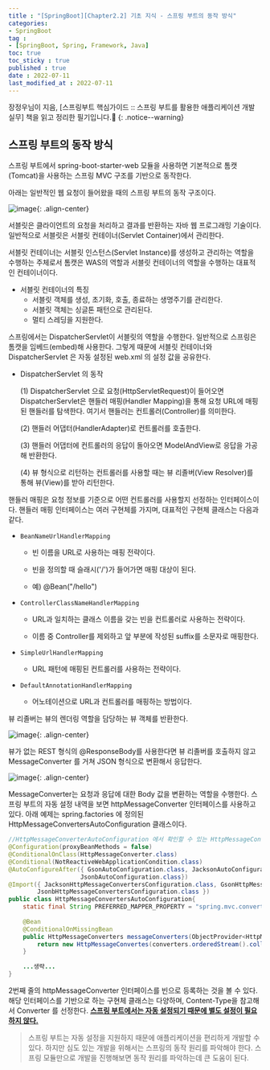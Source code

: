 ```yaml
---
title : "[SpringBoot][Chapter2.2] 기초 지식 - 스프링 부트의 동작 방식"
categories:
- SpringBoot
tag :
- [SpringBoot, Spring, Framework, Java]
toc: true
toc_sticky : true
published : true
date : 2022-07-11
last_modified_at : 2022-07-11
---
```






장정우님이 지음, [스프링부트 핵심가이드 :: 스프링 부트를 활용한 애플리케이션 개발 실무] 책을 읽고 정리한 필기입니다.📢
{: .notice--warning}



## 스프링 부트의 동작 방식

스프링 부트에서 spring-boot-starter-web 모듈을 사용하면 기본적으로 톰캣(Tomcat)을 사용하는 스프링 MVC 구조를 기반으로 동작한다.

아래는 일반적인 웹 요청이 들어왔을 때의 스프링 부트의 동작 구조이다.

![image](https://user-images.githubusercontent.com/13410737/178304203-73309bc8-8e24-4c90-81e6-dd645acd09ee.png){: .align-center}

서블릿은 클라이언트의 요청을 처리하고 결과를 반환하는 자바 웹 프로그래밍 기술이다. 일반적으로 서블릿은 서블릿 컨테이너(Servlet Container)에서 관리한다.

서블릿 컨테이너는 서블릿 인스턴스(Servlet Instance)를 생성하고 관리하는 역할을 수행하는 주체로서 톰캣은 WAS의 역할과 서블릿 컨테이너의 역할을 수행하는 대표적인 컨테이너이다.

- 서블릿 컨테이너의 특징
  - 서블릿 객체를 생성, 초기화, 호출, 종료하는 생명주기를 관리한다.
  - 서블릿 객체는 싱글톤 패턴으로 관리된다.
  - 멀티 스레딩을 지원한다.

스프링에서는 DispatcherServlet이 서블릿의 역할을 수행한다. 일반적으로 스프링은 톰캣을 임베드(embed)해 사용한다. 그렇게 때문에 서블릿 컨테이너와 DispatcherServlet 은 자동 설정된 web.xml 의 설정 값을 공유한다.

- DispatcherServlet 의 동작

  (1) DispatcherServlet 으로 요청(HttpServletRequest)이 들어오면 DispatcherServlet은 핸들러 매핑(Handler Mapping)을 통해 요청 URL에 매핑된 핸들러를 탐색한다. 여기서 핸들러는 컨트롤러(Controller)를 의미한다.

  (2) 핸들러 어댑터(HandlerAdapter)로 컨트롤러를 호출한다.

  (3) 핸들러 어댑터에 컨트롤러의 응답이 돌아오면 ModelAndView로 응답을 가공해 반환한다.

  (4) 뷰 형식으로 리턴하는 컨트롤러를 사용할 때는 뷰 리졸버(View Resolver)를 통해 뷰(View)를 받아 리턴한다.

핸들러 매핑은 요청 정보를 기준으로 어떤 컨트롤러를 사용할지 선정하는 인터페이스이다. 핸들러 매핑 인터페이스는 여러 구현체를 가지며, 대표적인 구현체 클래스는 다음과 같다.

- `BeanNameUrlHandlerMapping`

  - 빈 이름을 URL로 사용하는 매핑 전략이다.

  - 빈을 정의할 때 슬래시('/')가 들어가면 매핑 대상이 된다.

  - 예) @Bean("/hello")


- `ControllerClassNameHandlerMapping`

  - URL과 일치하는 클래스 이름을 갖는 빈을 컨트롤러로 사용하는 전략이다.

  - 이름 중 Controller를 제외하고 앞 부분에 작성된 suffix를 소문자로 매핑한다.


- `SimpleUrlHandlerMapping`
  - URL 패턴에 매핑된 컨트롤러를 사용하는 전략이다.


- `DefaultAnnotationHandlerMapping`
  - 어노테이션으로 URL과 컨트롤러를 매핑하는 방법이다.




뷰 리졸버는 뷰의 렌더링 역할을 담당하는 뷰 객체를 반환한다.

![image](https://user-images.githubusercontent.com/13410737/178307234-2b870321-4503-4f93-a197-7d1ebaa80fee.png){: .align-center}

뷰가 없는 REST 형식의 @ResponseBody를 사용한다면 뷰 리졸버를 호출하지 않고 MessageConverter 를 거쳐 JSON 형식으로 변환해서 응답한다.

![image](https://user-images.githubusercontent.com/13410737/178307708-c258722d-4700-42b6-a23a-a287dc315373.png){: .align-center}

MessageConverter는 요청과 응답에 대한 Body 값을 변환하는 역할을 수행한다. 스프링 부트의 자동 설정 내역을 보면 httpMessageConverter 인터페이스를 사용하고 있다. 아래 예제는 spring.factories 에 정의된 HttpMessageConvertersAutoConfiguration 클래스이다.

```java
//HttpMessageConverterAutoConfiguration 에서 확인할 수 있는 HttpMessageConvert
@Configuration(proxyBeanMethods = false)
@ConditionalOnClass(HttpMessageConverter.class)
@Conditional(NotReactiveWebApplicationCondition.class)
@AutoConfigureAfter({ GsonAutoConfiguration.class, JacksonAutoConfiguration.class,
                    JsonbAutoConfiguration.class})
@Import({ JacksonHttpMessageConvertersConfiguration.class, GsonHttpMessageConvertersConfiguration.class,
        JsonbHttpMessageConvertersConfiguration.class })
public class HttpMessageConvertersAutoConfiguration{
    static final String PREFERRED_MAPPER_PROPERTY = "spring.mvc.converts.preferred-json-mapper";
    
    @Bean
    @ConditionalOnMissingBean
    public HttpMessageConverters messageConverters(ObjectProvider<HttpMessageConverter<?>> converters){
        return new HttpMessageConvertes(converters.orderedStream().collect(Collectors.toList()));
    }
    
    ...생략...
}
```

2번째 줄의 httpMessageConverter 인터페이스를 빈으로 등록하는 것을 볼 수 있다. 해당 인터페이스를 기반으로 하는 구현체 클래스는 다양하며, Content-Type을 참고해서 Converter 를 선정한다. **<u>스프링 부트에서는 자동 설정되기 때문에 별도 설정이 필요하지 않다.</u>**

> 스프링 부트는 자동 설정을 지원하지 때문에 애플리케이션을 편리하게 개발할 수 있다. 하지만 심도 있는 개발을 위해서는 스프링의 동작 원리를 파악해야 한다. 스프링 모듈만으로 개발을 진행해보면 동작 원리를 파악하는데 큰 도움이 된다.
